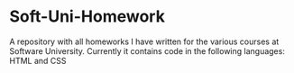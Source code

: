 # Soft-Uni-Homework
A repository with all homeworks I have written for the various courses at Software University. Currently it contains code in the following languages: HTML and CSS
